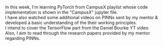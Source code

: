 In this week, I'm learning PyTorch from CampusX playlist whose code implementation is shown in the "CampusX" jupyter file. <br>
I have also watched some additional videos on PINNs sent by my mentor & developed a basic understanding of the their working principles. <br>
I intend to cover the TensorFlow part from the Daniel Bourke YT video. <br>
Also, I aim to read through the research papers provided by my mentor regarding PINNs.